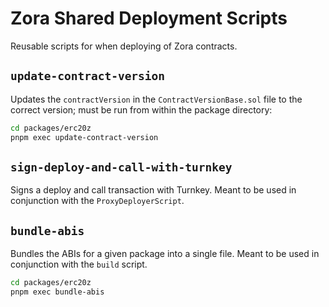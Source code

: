 # Zora Shared Deployment Scripts

Reusable scripts for when deploying of Zora contracts.

## `update-contract-version`

Updates the `contractVersion` in the `ContractVersionBase.sol` file to the correct version; must be run from within the package directory:

```bash
cd packages/erc20z
pnpm exec update-contract-version
```

## `sign-deploy-and-call-with-turnkey`

Signs a deploy and call transaction with Turnkey. Meant to be used in conjunction with the `ProxyDeployerScript`.

## `bundle-abis`

Bundles the ABIs for a given package into a single file. Meant to be used in conjunction with the `build` script.

```bash
cd packages/erc20z
pnpm exec bundle-abis
```
